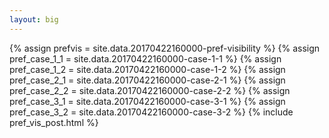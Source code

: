 ```yaml
---
layout: big
---
```

{% assign prefvis = site.data.20170422160000-pref-visibility %}
{% assign pref_case_1_1 = site.data.20170422160000-case-1-1 %}
{% assign pref_case_1_2 = site.data.20170422160000-case-1-2 %}
{% assign pref_case_2_1 = site.data.20170422160000-case-2-1 %}
{% assign pref_case_2_2 = site.data.20170422160000-case-2-2 %}
{% assign pref_case_3_1 = site.data.20170422160000-case-3-1 %}
{% assign pref_case_3_2 = site.data.20170422160000-case-3-2 %}
{% include pref_vis_post.html %}
